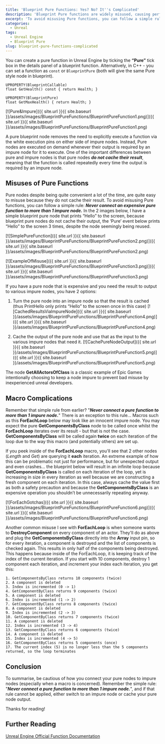```yaml
---
title: 'Blueprint Pure Functions: Yes? No? It''s Complicated'
description: 'Blueprint Pure functions are widely misused, causing performance loss, unexpected output, and bugs. Learn how to use blueprint pure efficiently.'
excerpt: 'To avoid misusing Pure functions, you can follow a simple rule: Never connect an...'
categories:
  - Unreal
tags:
  - Unreal Engine
  - Blueprint Pure
slug: blueprint-pure-functions-complicated
---
```


You can create a pure function in Unreal Engine by ticking the **“Pure”** tick box in the details panel of a blueprint function. Alternatively, in C++ - you can set a function as `const` or `BlueprintPure` (both will give the same Pure style node in blueprint).

    UPROPERTY(BlueprintCallable)
    float GetHealth() const { return Health; }

    UPROPERTY(BlueprintPure)
    float GetMaxHealth() { return Health; }

[![Pure&Impure]({{ site.url }}{{ site.baseurl }}/assets/images/BlueprintPureFunctions/BlueprintPureFunction1.png)]({{ site.url }}{{ site.baseurl }}/assets/images/BlueprintPureFunctions/BlueprintPureFunction1.png)

A pure blueprint node removes the need to explicitly execute a function via the white execution pins on either side of impure nodes. Instead, Pure nodes are executed on demand whenever their output is required by an impure node for it to execute. One of the important differences between pure and impure nodes is that pure nodes ***do not cache their result***, meaning that the function is called repeatedly every time the output is required by an impure node.

## Misuses of Pure Functions

Pure nodes despite being quite convenient a lot of the time, are quite easy to misuse because they do not cache their result. To avoid misusing Pure functions, you can follow a simple rule: ***Never connect an expensive pure function to more than 1 impure node.*** In the 2 images below, I have a simple blueprint pure node that prints “Hello” to the screen, because blueprint pure nodes do not cache their output, the ‘Pure’ event below prints “Hello” to the screen 3 times, despite the node seemingly being reused.

[![SimplePureFunction]({{ site.url }}{{ site.baseurl }}/assets/images/BlueprintPureFunctions/BlueprintPureFunction2.png)]({{ site.url }}{{ site.baseurl }}/assets/images/BlueprintPureFunctions/BlueprintPureFunction2.png)

[![ExampleOfMisuse]({{ site.url }}{{ site.baseurl }}/assets/images/BlueprintPureFunctions/BlueprintPureFunction3.png)]({{ site.url }}{{ site.baseurl }}/assets/images/BlueprintPureFunctions/BlueprintPureFunction3.png)

If you have a pure node that is expensive and you need the result to output to various impure nodes, you have 2 options:

1. Turn the pure node into an impure node so that the result is cached (thus PrintHello only prints “Hello” to the screen once in this case)
[![CachedResultsViaImpureNode]({{ site.url }}{{ site.baseurl }}/assets/images/BlueprintPureFunctions/BlueprintPureFunction4.png)]({{ site.url }}{{ site.baseurl }}/assets/images/BlueprintPureFunctions/BlueprintPureFunction4.png)

2. Cache the output of the pure node and use that as the input to the various impure nodes that need it.
[![CachePureNodeOutput]({{ site.url }}{{ site.baseurl }}/assets/images/BlueprintPureFunctions/BlueprintPureFunction5.png)]({{ site.url }}{{ site.baseurl }}/assets/images/BlueprintPureFunctions/BlueprintPureFunction5.png)

The node **GetAllActorsOfClass** is a classic example of Epic Games intentionally choosing to keep a node impure to prevent bad misuse by inexperienced unreal developers.

## Macro Complications

Remember that simple rule from earlier? "***Never connect a pure function to more than 1 impure node.***" There is an exception to this rule... Macros such as this **ForEachLoop** below may look like an innocent impure node. You may expect the pure **GetComponentsByClass** node to be called once whilst the **ForEachLoop** iterates over its result - but that is not the case. **GetComponentsByClass** will be called again **twice** on each iteration of the loop due to the way this macro (and potentially others) are set up. 

If you peek inside of the **ForEachLoop** macro, you'll see that 2 other nodes (*Length* and *Get*) are querying it **each** iteration. An extreme example of how this can be problematic not just for performance, but for unexpected output and even crashes... the blueprint below will result in an infinite loop because **GetComponentsByClass** is called on each iteration of the loop, yet is increasing in size in every iteration as well because we are constructing a fresh component on each iteration. In this case, always cache the value first as both a safety precaution and because the **GetComponentsByClass** is an expensive operation you shouldn’t be unnecessarily repeating anyway.

[![ForEachGotchas]({{ site.url }}{{ site.baseurl }}/assets/images/BlueprintPureFunctions/BlueprintPureFunction6.png)]({{ site.url }}{{ site.baseurl }}/assets/images/BlueprintPureFunctions/BlueprintPureFunction6.png)

Another common misuse I see with **ForEachLoop** is when someone wants to **DestroyComponent** on every component of an actor. They'll do as above and plug the **GetComponentsByClass** directly into the **Array** input pin, so for every iteration, a component is destroyed and the list of components is checked again. This results in only half of the components being destroyed. This happens because inside of the ForEachLoop, it is keeping track of the index of the current iteration. If you start with 10 components, destroy 1 component each iteration, and increment your index each iteration, you get this:

    1. GetComponentsByClass returns 10 components (twice)
    2. A component is deleted
    3. Index is incremented (0 -> 1)
    4. GetComponentByClass returns 9 components (twice)
    5. A component is deleted
    6. Index is incremented (1 -> 2)
    7. GetComponentByClass returns 8 components (twice)
    8. A component is deleted
    9. Index is incremented (2 -> 3)
    10. GetComponentByClass returns 7 components (twice)
    11. A component is deleted
    12. Index is incremented (3 -> 4)
    13. GetComponentByClass returns 6 components (twice)
    14. A component is deleted
    15. Index is incremented (4 -> 5)
    16. GetComponentByClass returns 5 components (once)
    17. The current index (5) is no longer less than the 5 components returned, so the loop terminates

## Conclusion

To summarise, be cautious of how you connect your pure nodes to impure nodes (especially when a macro is concerned). Remember the simple rule: "***Never connect a pure function to more than 1 impure node.***", and if that rule cannot be applied, either switch to an impure node or cache your pure node output.

Thanks for reading!

## Further Reading
[Unreal Engine Official Function Documentation](https://docs.unrealengine.com/4.27/en-US/ProgrammingAndScripting/Blueprints/UserGuide/Functions/#purevs.impure)

